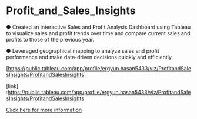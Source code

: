 # Profit_and_Sales_Insights

● Created an interactive Sales and Profit Analysis Dashboard using Tableau to visualize sales and profit trends over time and compare current sales and profits to those of the previous year.

● Leveraged geographical mapping to analyze sales and profit performance and make data-driven decisions quickly and efficiently.

[https://public.tableau.com/app/profile/ergyun.hasan5433/viz/ProfitandSalesInsights/ProfitandSalesInsights]

[link] :https://public.tableau.com/app/profile/ergyun.hasan5433/viz/ProfitandSalesInsights/ProfitandSalesInsights

[Click here for more information][website]

[website]: https://example.com
